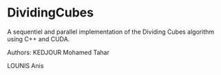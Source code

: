 # DividingCubes
A sequentiel and parallel implementation of the Dividing Cubes algorithm using C++ and CUDA.

Authors:
KEDJOUR Mohamed Tahar

LOUNIS Anis
